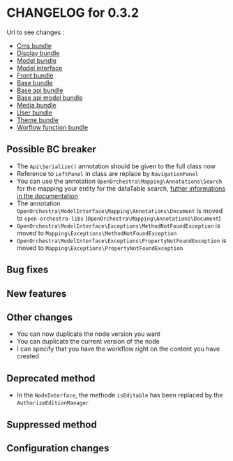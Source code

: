 # CHANGELOG for 0.3.2

Url to see changes : 

 - [Cms bundle](https://github.com/open-orchestra/open-orchestra-cms-bundle/compare/v0.3.1...v0.3.2)
 - [Display bundle](https://github.com/open-orchestra/open-orchestra-display-bundle/compare/v0.3.1...v0.3.2)
 - [Model bundle](https://github.com/open-orchestra/open-orchestra-model-bundle/compare/v0.3.1...v0.3.2)
 - [Model interface](https://github.com/open-orchestra/open-orchestra-model-interface/compare/v0.3.1...v0.3.2)
 - [Front bundle](https://github.com/open-orchestra/open-orchestra-front-bundle/compare/v0.3.1...v0.3.2)
 - [Base bundle](https://github.com/open-orchestra/open-orchestra-base-bundle/compare/v0.3.1...v0.3.2)
 - [Base api bundle](https://github.com/open-orchestra/open-orchestra-base-api-bundle/compare/v0.3.1...v0.3.2)
 - [Base api model bundle](https://github.com/open-orchestra/open-orchestra-base-api-mongo-model-bundle/compare/v0.3.1...v0.3.2)
 - [Media bundle](https://github.com/open-orchestra/open-orchestra-media-bundle/compare/v0.3.1...v0.3.2)
 - [User bundle](https://github.com/open-orchestra/open-orchestra-user-bundle/compare/v0.3.1...v0.3.2)
 - [Theme bundle](https://github.com/open-orchestra/open-orchestra-theme-bundle/compare/v0.3.1...v0.3.2)
 - [Worflow function bundle](https://github.com/open-orchestra/open-orchestra-worflow-function-bundle/compare/v0.3.1...v0.3.2)

## Possible BC breaker

 - The `Api\Serialize()` annotation should be given to the full class now
 - Reference to ``LeftPanel`` in class are replace by ``NavigationPanel``
 - You can use the annotation `OpenOrchestra\Mapping\Annotations\Search` for the mapping your entity for the dataTable search, [futher informations in the documentation](https://github.com/open-orchestra/open-orchestra-docs/blob/add_doc_server_search_list/en/developer_guide/entity_list_ajax_pagination.rst)
 - The annotation `OpenOrchestra\ModelInterface\Mapping\Annotations\Document` is moved to `open-orchestra-libs` (`OpenOrchestra\Mapping\Annotations\Document`)
 - `OpenOrchestra\ModelInterface\Exceptions\MethodNotFoundException` is moved to `Mapping\Exceptions\MethodNotFoundException`
 - `OpenOrchestra\ModelInterface\Exceptions\PropertyNotFoundException` is moved to `Mapping\Exceptions\PropertyNotFoundException`

## Bug fixes

## New features

## Other changes

 - You can now duplicate the node version you want
 - You can duplicate the current version of the node
 - I can specify that you have the workflow right on the content you have created

## Deprecated method

 - In the `NodeInterface`, the methode `isEditable` has been replaced by the `AuthorizeEditionManager`

## Suppressed method

## Configuration changes

